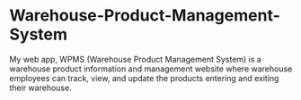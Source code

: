 # Warehouse-Product-Management-System
My web app, WPMS (Warehouse Product Management System) is a warehouse product information and management website where warehouse employees can track, view, and update the products entering and exiting their warehouse.
